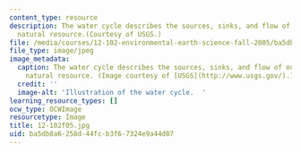 ```yaml
---
content_type: resource
description: The water cycle describes the sources, sinks, and flow of our most important
  natural resource.(Courtesy of USGS.)
file: /media/courses/12-102-environmental-earth-science-fall-2005/ba5db8a6258d44fcb3f67324e9a44d07_12-102f05.jpg
file_type: image/jpeg
image_metadata:
  caption: The water cycle describes the sources, sinks, and flow of our most important
    natural resource. (Image courtesy of [USGS](http://www.usgs.gov/).)
  credit: ''
  image-alt: 'Illustration of the water cycle.  '
learning_resource_types: []
ocw_type: OCWImage
resourcetype: Image
title: 12-102f05.jpg
uid: ba5db8a6-258d-44fc-b3f6-7324e9a44d07
---
```

